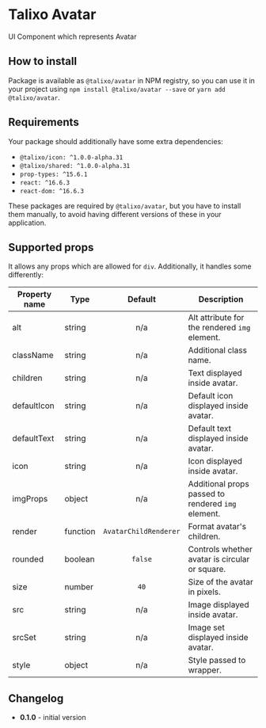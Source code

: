# Talixo Avatar

UI Component which represents Avatar

## How to install

Package is available as `@talixo/avatar` in NPM registry, so you can use it in your project
using `npm install @talixo/avatar --save` or `yarn add @talixo/avatar`.

## Requirements

Your package should additionally have some extra dependencies:

- `@talixo/icon: ^1.0.0-alpha.31`
- `@talixo/shared: ^1.0.0-alpha.31`
- `prop-types: ^15.6.1`
- `react: ^16.6.3`
- `react-dom: ^16.6.3`

These packages are required by `@talixo/avatar`, but you have to install them manually,
to avoid having different versions of these in your application.

## Supported props

It allows any props which are allowed for `div`. Additionally, it handles some differently:

Property name | Type      | Default               | Description                    
--------------|-----------|:---------------------:|--------------------------------
alt           | string    | n/a                   | Alt attribute for the rendered `img` element.
className     | string    | n/a                   | Additional class name.
children      | string    | n/a                   | Text displayed inside avatar.
defaultIcon   | string    | n/a                   | Default icon displayed inside avatar.
defaultText   | string    | n/a                   | Default text displayed inside avatar.
icon          | string    | n/a                   | Icon displayed inside avatar.
imgProps      | object    | n/a                   | Additional props passed to rendered `img` element.
render        | function  | `AvatarChildRenderer` | Format avatar's children.
rounded       | boolean   | `false`               | Controls whether avatar is circular or square.
size          | number    | `40`                  | Size of the avatar in pixels.
src           | string    | n/a                   | Image displayed inside avatar.
srcSet        | string    | n/a                   | Image set displayed inside avatar.
style         | object    | n/a                   | Style passed to wrapper.

## Changelog

- **0.1.0** - initial version
